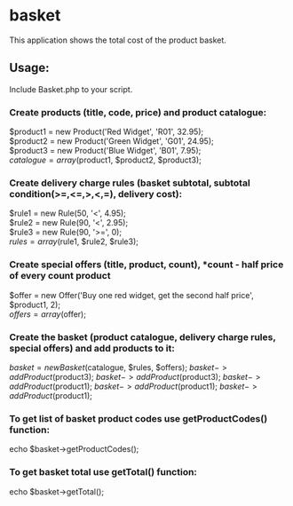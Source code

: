 # basket

This application shows the total cost of the product basket.

## Usage:
Include Basket.php to your script.

### Create products (title, code, price) and product catalogue:

$product1 = new Product('Red Widget', 'R01', 32.95);<br>
$product2 = new Product('Green Widget', 'G01', 24.95);<br>
$product3 = new Product('Blue Widget', 'B01', 7.95);<br>
$catalogue = array($product1, $product2, $product3);

### Create delivery charge rules (basket subtotal, subtotal condition(>=,<=,>,<,=), delivery cost):

$rule1 = new Rule(50, '<', 4.95);<br>
$rule2 = new Rule(90, '<', 2.95);<br>
$rule3 = new Rule(90, '>=', 0);<br>
$rules = array($rule1, $rule2, $rule3);

### Create special offers (title, product, count), *count - half price of every **count** product

$offer = new Offer('Buy one red widget, get the second half price', $product1, 2);<br>
$offers = array($offer);

### Create the basket (product catalogue, delivery charge rules, special offers) and add products to it:

$basket = new Basket($catalogue, $rules, $offers);
$basket->addProduct($product3);
$basket->addProduct($product3);
$basket->addProduct($product1);
$basket->addProduct($product1);
$basket->addProduct($product1);

### To get list of basket product codes use getProductCodes() function:

echo $basket->getProductCodes();

### To get basket total use getTotal() function:

echo $basket->getTotal();